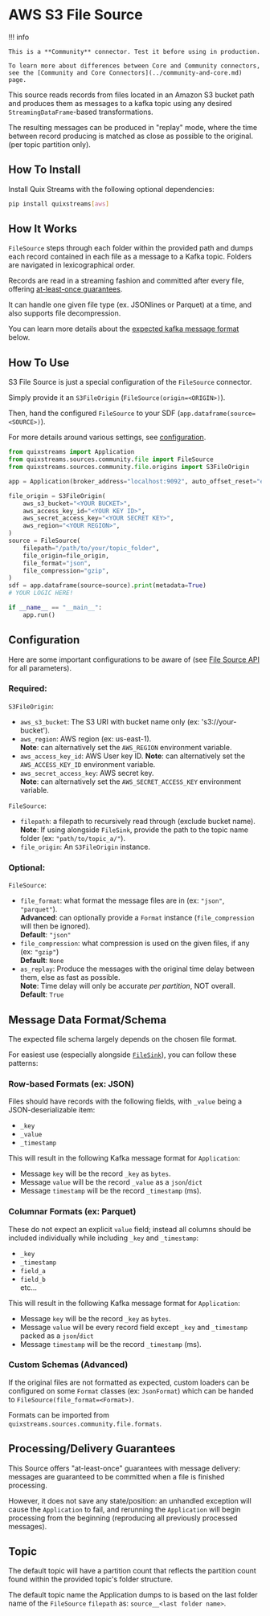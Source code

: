 # AWS S3 File Source

!!! info

    This is a **Community** connector. Test it before using in production.

    To learn more about differences between Core and Community connectors, see the [Community and Core Connectors](../community-and-core.md) page.

This source reads records from files located in an Amazon S3 bucket path and produces 
them as messages to a kafka topic using any desired `StreamingDataFrame`-based transformations. 

The resulting messages can be produced in "replay" mode, where the time between record 
producing is matched as close as possible to the original. (per topic partition only).


## How To Install

Install Quix Streams with the following optional dependencies:

```bash
pip install quixstreams[aws]
```

## How It Works

`FileSource` steps through each folder within the provided path and dumps each record 
contained in each file as a message to a Kafka topic. Folders are navigated in 
lexicographical order.

Records are read in a streaming fashion and committed after every file, offering 
[at-least-once guarantees](#processingdelivery-guarantees).

It can handle one given file type (ex. JSONlines or Parquet) at a time, and also 
supports file decompression.

You can learn more details about the [expected kafka message format](#message-data-formatschema) below.

## How To Use

S3 File Source is just a special configuration of the `FileSource` connector.

Simply provide it an `S3FileOrigin` (`FileSource(origin=<ORIGIN>)`).

Then, hand the configured `FileSource` to your SDF (`app.dataframe(source=<SOURCE>)`).

For more details around various settings, see [configuration](#configuration).

```python
from quixstreams import Application
from quixstreams.sources.community.file import FileSource
from quixstreams.sources.community.file.origins import S3FileOrigin

app = Application(broker_address="localhost:9092", auto_offset_reset="earliest")

file_origin = S3FileOrigin(
    aws_s3_bucket="<YOUR BUCKET>",
    aws_access_key_id="<YOUR KEY ID>",
    aws_secret_access_key="<YOUR SECRET KEY>",
    aws_region="<YOUR REGION>",
)
source = FileSource(
    filepath="/path/to/your/topic_folder",
    file_origin=file_origin,
    file_format="json",
    file_compression="gzip",
)
sdf = app.dataframe(source=source).print(metadata=True)
# YOUR LOGIC HERE!

if __name__ == "__main__":
    app.run()
```

## Configuration

Here are some important configurations to be aware of (see [File Source API](../../api-reference/sources.md#filesource) for all parameters).

### Required:

`S3FileOrigin`:

- `aws_s3_bucket`: The S3 URI with bucket name only (ex: 's3://your-bucket').
- `aws_region`: AWS region (ex: us-east-1).    
    **Note**: can alternatively set the `AWS_REGION` environment variable.
- `aws_access_key_id`: AWS User key ID.
    **Note**: can alternatively set the `AWS_ACCESS_KEY_ID` environment variable.
- `aws_secret_access_key`: AWS secret key.    
    **Note**: can alternatively set the `AWS_SECRET_ACCESS_KEY` environment variable.


`FileSource`:

- `filepath`: a filepath to recursively read through (exclude bucket name).    
    **Note**: If using alongside `FileSink`, provide the path to the topic name folder (ex: `"path/to/topic_a/"`).    
- `file_origin`: An `S3FileOrigin` instance.


### Optional:

`FileSource`:

- `file_format`: what format the message files are in (ex: `"json"`, `"parquet"`).    
    **Advanced**: can optionally provide a `Format` instance (`file_compression` will then be ignored).    
    **Default**: `"json"`
- `file_compression`: what compression is used on the given files, if any (ex: `"gzip"`)    
    **Default**: `None`
- `as_replay`: Produce the messages with the original time delay between them, else as fast as possible.    
    **Note**: Time delay will only be accurate _per partition_, NOT overall.    
    **Default**: `True`

## Message Data Format/Schema

The expected file schema largely depends on the chosen 
file format.

For easiest use (especially alongside [`FileSink`](../sinks/file-sink.md)), 
you can follow these patterns: 

### Row-based Formats (ex: JSON)

Files should have records with the following fields, with `_value` being a 
JSON-deserializable item:

  - `_key`
  - `_value`
  - `_timestamp`


This will result in the following Kafka message format for `Application`:

- Message `key` will be the record `_key` as `bytes`.
- Message `value` will be the record `_value` as a `json`/`dict`
- Message `timestamp` will be the record `_timestamp` (ms).

### Columnar Formats (ex: Parquet)
These do not expect an explicit `value` field; instead all columns should be included 
individually while including `_key` and `_timestamp`:

  - `_key`
  - `_timestamp`
  - `field_a`
  - `field_b`    
  etc...


This will result in the following Kafka message format for `Application`:

- Message `key` will be the record `_key` as `bytes`.
- Message `value` will be every record field except `_key` and `_timestamp` packed as a `json`/`dict`
- Message `timestamp` will be the record `_timestamp` (ms).


### Custom Schemas (Advanced)

If the original files are not formatted as expected, custom loaders can be configured 
on some `Format` classes (ex: `JsonFormat`) which can be handed to `FileSource(file_format=<Format>)`.

Formats can be imported from `quixstreams.sources.community.file.formats`.

## Processing/Delivery Guarantees

This Source offers "at-least-once" guarantees with message delivery: messages are
guaranteed to be committed when a file is finished processing.

However, it does not save any state/position: an unhandled exception will cause the 
`Application` to fail, and rerunning the `Application` will begin processing from the
beginning (reproducing all previously processed messages).

## Topic

The default topic will have a partition count that reflects the partition count found 
within the provided topic's folder structure.

The default topic name the Application dumps to is based on the last folder name of 
the `FileSource` `filepath` as: `source__<last folder name>`.
